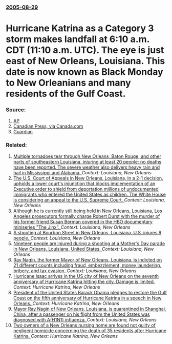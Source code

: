 ### [2005-08-29](/news/2005/08/29/index.md)

#  Hurricane Katrina as a Category 3 storm makes landfall at 6:10 a.m. CDT (11:10 a.m. UTC). The eye is just east of New Orleans, Louisiana. This date is now known as Black Monday to New Orleanians and many residents of the Gulf Coast. 




### Source:

1. [AP](http://news.yahoo.com/s/ap/20050829/ap_on_re_us/hurricane_katrina_6;_ylt=Am1WzRXNxE0cszPQ.Fi81kcbLisB;_ylu=X3oDMTBiMW04NW9mBHNlYwMlJVRPUCUl)
2. [Canadian Press, via Canada.com](http://www.canada.com/news/world/story.html?id=f00acd41-5b2b-46fd-a722-a6d76ba1b3ad)
3. [Guardian](http://www.guardian.co.uk/worldlatest/story/0,1280,-5242377,00.html)

### Related:

1. [Multiple tornadoes tear through New Orleans, Baton Rouge, and other parts of southeastern Louisiana, injuring at least 20 people; no deaths have been reported. The severe weather also delivers heavy rain and hail in Mississippi and Alabama. ](/news/2017/02/7/multiple-tornadoes-tear-through-new-orleans-baton-rouge-and-other-parts-of-southeastern-louisiana-injuring-at-least-20-people-no-deaths.md) _Context: Louisiana, New Orleans_
2. [The U.S. Court of Appeals in New Orleans, Louisiana, in a 2-1 decision, upholds a lower court's injunction that blocks implementation of an Executive order to shield from deportation millions of undocumented immigrants who entered the United States as children. The White House is considering an appeal to the U.S. Supreme Court. ](/news/2015/11/9/the-u-s-court-of-appeals-in-new-orleans-louisiana-in-a-2-1-decision-upholds-a-lower-courtas-injunction-that-blocks-implementation-of-a.md) _Context: Louisiana, New Orleans_
3. [Although he is currently still being held in New Orleans, Louisiana, Los Angeles prosecutors formally charge Robert Durst with the murder of his former friend Susan Berman covered in the HBO documentary miniseries "The Jinx". ](/news/2015/03/16/although-he-is-currently-still-being-held-in-new-orleans-louisiana-los-angeles-prosecutors-formally-charge-robert-durst-with-the-murder-of.md) _Context: Louisiana, New Orleans_
4. [A shooting at Bourbon Street in New Orleans, Louisiana, U.S. injures 9 people. ](/news/2014/06/29/a-shooting-at-bourbon-street-in-new-orleans-louisiana-u-s-injures-9-people.md) _Context: Louisiana, New Orleans_
5. [Nineteen people are injured during a shooting at a Mother's Day parade in New Orleans, Louisiana, United States. ](/news/2013/05/12/nineteen-people-are-injured-during-a-shooting-at-a-mother-s-day-parade-in-new-orleans-louisiana-united-states.md) _Context: Louisiana, New Orleans_
6. [Ray Nagin, the former Mayor of New Orleans, Louisiana, is indicted on 21 different counts including fraud, embezzlement, money laundering, bribery, and tax evasion. ](/news/2013/01/18/ray-nagin-the-former-mayor-of-new-orleans-louisiana-is-indicted-on-21-different-counts-including-fraud-embezzlement-money-laundering-b.md) _Context: Louisiana, New Orleans_
7. [Hurricane Isaac arrives in the US city of New Orleans on the seventh anniversary of Hurricane Katrina hitting the city. Damage is limited. ](/news/2012/08/29/hurricane-isaac-arrives-in-the-us-city-of-new-orleans-on-the-seventh-anniversary-of-hurricane-katrina-hitting-the-city-damage-is-limited.md) _Context: Hurricane Katrina, New Orleans_
8. [President of the United States Barack Obama pledges to restore the Gulf Coast on the fifth anniversary of Hurricane Katrina in a speech in New Orleans. ](/news/2010/08/29/president-of-the-united-states-barack-obama-pledges-to-restore-the-gulf-coast-on-the-fifth-anniversary-of-hurricane-katrina-in-a-speech-in-n.md) _Context: Hurricane Katrina, New Orleans_
9. [ Mayor Ray Nagin of New Orleans, Louisiana, is quarantined in Shanghai, China, after a passenger on his flight from the United States was diagnosed with A(H1N1) influenza. ](/news/2009/06/8/mayor-ray-nagin-of-new-orleans-louisiana-is-quarantined-in-shanghai-china-after-a-passenger-on-his-flight-from-the-united-states-was-di.md) _Context: Louisiana, New Orleans_
10. [ Two owners of a New Orleans nursing home are found not guilty of negligent homicide concerning the death of 35 residents after Hurricane Katrina. ](/news/2007/09/7/two-owners-of-a-new-orleans-nursing-home-are-found-not-guilty-of-negligent-homicide-concerning-the-death-of-35-residents-after-hurricane-ka.md) _Context: Hurricane Katrina, New Orleans_

